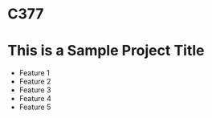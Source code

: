 # C377

# This is a Sample Project Title
   - Feature 1
   - Feature 2
   - Feature 3
   - Feature 4
   - Feature 5
